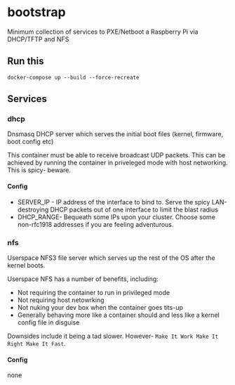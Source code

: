 # bootstrap

Minimum collection of services to PXE/Netboot a Raspberry Pi via DHCP/TFTP and NFS

## Run this

`docker-compose up --build --force-recreate`

## Services

### dhcp

Dnsmasq DHCP server which serves the initial boot files (kernel, firmware, boot config etc)

This container must be able to receive broadcast UDP packets. This can be achieved by running the container in priveleged mode with host networking. This is spicy- beware.

#### Config

- SERVER_IP - IP address of the interface to bind to. Serve the spicy LAN-destroying DHCP packets out of one interface to limit the blast radius
- DHCP_RANGE- Bequeath some IPs upon your cluster. Choose some non-rfc1918 addresses if you are feeling adventurous.

### nfs

Userspace NFS3 file server which serves up the rest of the OS after the kernel boots.

Userspace NFS has a number of benefits, including:
- Not requiring the container to run in privileged mode
- Not requiring host netowrking
- Not nuking your dev box when the container goes tits-up
- Generally behaving more like a container should and less like a kernel config file in disguise

Downsides include it being a tad slower. However- `Make It Work Make It Right Make It Fast`.

#### Config

none

